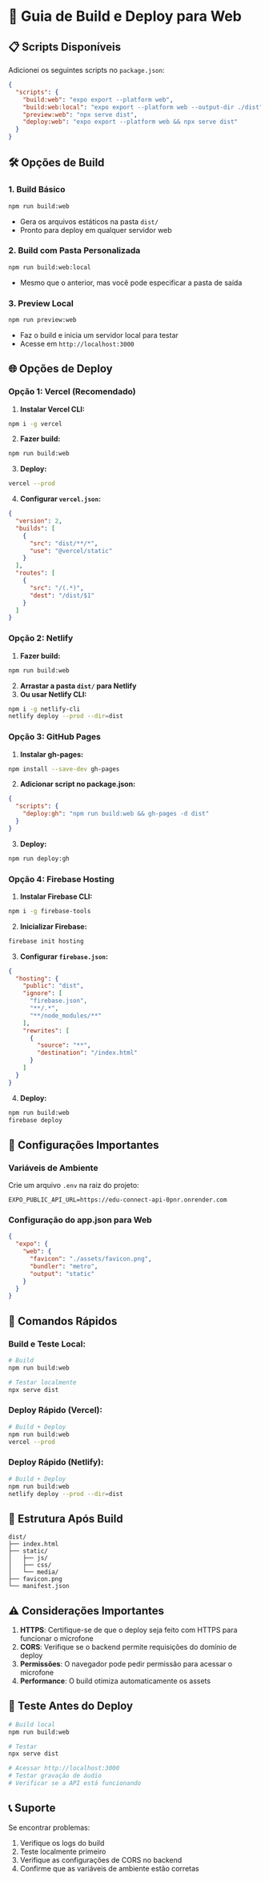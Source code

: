 # 🚀 Guia de Build e Deploy para Web

## 📋 **Scripts Disponíveis**

Adicionei os seguintes scripts no `package.json`:

```json
{
  "scripts": {
    "build:web": "expo export --platform web",
    "build:web:local": "expo export --platform web --output-dir ./dist",
    "preview:web": "npx serve dist",
    "deploy:web": "expo export --platform web && npx serve dist"
  }
}
```

## 🛠️ **Opções de Build**

### **1. Build Básico**
```bash
npm run build:web
```
- Gera os arquivos estáticos na pasta `dist/`
- Pronto para deploy em qualquer servidor web

### **2. Build com Pasta Personalizada**
```bash
npm run build:web:local
```
- Mesmo que o anterior, mas você pode especificar a pasta de saída

### **3. Preview Local**
```bash
npm run preview:web
```
- Faz o build e inicia um servidor local para testar
- Acesse em `http://localhost:3000`

## 🌐 **Opções de Deploy**

### **Opção 1: Vercel (Recomendado)**

1. **Instalar Vercel CLI:**
```bash
npm i -g vercel
```

2. **Fazer build:**
```bash
npm run build:web
```

3. **Deploy:**
```bash
vercel --prod
```

4. **Configurar `vercel.json`:**
```json
{
  "version": 2,
  "builds": [
    {
      "src": "dist/**/*",
      "use": "@vercel/static"
    }
  ],
  "routes": [
    {
      "src": "/(.*)",
      "dest": "/dist/$1"
    }
  ]
}
```

### **Opção 2: Netlify**

1. **Fazer build:**
```bash
npm run build:web
```

2. **Arrastar a pasta `dist/` para Netlify**
3. **Ou usar Netlify CLI:**
```bash
npm i -g netlify-cli
netlify deploy --prod --dir=dist
```

### **Opção 3: GitHub Pages**

1. **Instalar gh-pages:**
```bash
npm install --save-dev gh-pages
```

2. **Adicionar script no package.json:**
```json
{
  "scripts": {
    "deploy:gh": "npm run build:web && gh-pages -d dist"
  }
}
```

3. **Deploy:**
```bash
npm run deploy:gh
```

### **Opção 4: Firebase Hosting**

1. **Instalar Firebase CLI:**
```bash
npm i -g firebase-tools
```

2. **Inicializar Firebase:**
```bash
firebase init hosting
```

3. **Configurar `firebase.json`:**
```json
{
  "hosting": {
    "public": "dist",
    "ignore": [
      "firebase.json",
      "**/.*",
      "**/node_modules/**"
    ],
    "rewrites": [
      {
        "source": "**",
        "destination": "/index.html"
      }
    ]
  }
}
```

4. **Deploy:**
```bash
npm run build:web
firebase deploy
```

## 🔧 **Configurações Importantes**

### **Variáveis de Ambiente**
Crie um arquivo `.env` na raiz do projeto:
```env
EXPO_PUBLIC_API_URL=https://edu-connect-api-0pnr.onrender.com
```

### **Configuração do app.json para Web**
```json
{
  "expo": {
    "web": {
      "favicon": "./assets/favicon.png",
      "bundler": "metro",
      "output": "static"
    }
  }
}
```

## 🚀 **Comandos Rápidos**

### **Build e Teste Local:**
```bash
# Build
npm run build:web

# Testar localmente
npx serve dist
```

### **Deploy Rápido (Vercel):**
```bash
# Build + Deploy
npm run build:web
vercel --prod
```

### **Deploy Rápido (Netlify):**
```bash
# Build + Deploy
npm run build:web
netlify deploy --prod --dir=dist
```

## 📁 **Estrutura Após Build**

```
dist/
├── index.html
├── static/
│   ├── js/
│   ├── css/
│   └── media/
├── favicon.png
└── manifest.json
```

## ⚠️ **Considerações Importantes**

1. **HTTPS**: Certifique-se de que o deploy seja feito com HTTPS para funcionar o microfone
2. **CORS**: Verifique se o backend permite requisições do domínio de deploy
3. **Permissões**: O navegador pode pedir permissão para acessar o microfone
4. **Performance**: O build otimiza automaticamente os assets

## 🧪 **Teste Antes do Deploy**

```bash
# Build local
npm run build:web

# Testar
npx serve dist

# Acessar http://localhost:3000
# Testar gravação de áudio
# Verificar se a API está funcionando
```

## 📞 **Suporte**

Se encontrar problemas:
1. Verifique os logs do build
2. Teste localmente primeiro
3. Verifique as configurações de CORS no backend
4. Confirme que as variáveis de ambiente estão corretas
